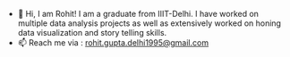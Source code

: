 - 👋 Hi, I am Rohit! I am a graduate from IIIT-Delhi. I have worked on multiple data analysis projects as well as extensively worked on honing data visualization and story telling skills.  
- 📫 Reach me via : rohit.gupta.delhi1995@gmail.com

<!---
rohit18247/rohit18247 is a ✨ special ✨ repository because its `README.md` (this file) appears on your GitHub profile.
You can click the Preview link to take a look at your changes.
--->

